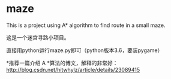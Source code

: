 # maze
This is a project using A* algorithm to find route in a small maze.

这是一个迷宫寻路小项目。

直接用python运行maze.py即可（python版本3.6，要装pygame）

*推荐一篇介绍 A *算法的博文，解释的非常好：http://blog.csdn.net/hitwhylz/article/details/23089415
